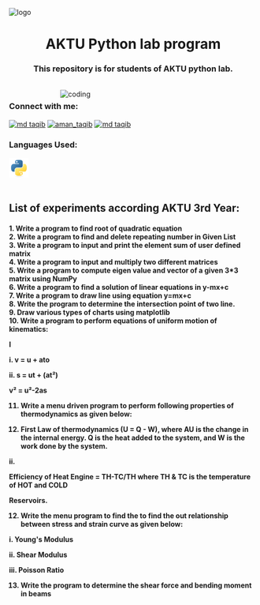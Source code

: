 ![logo](https://github.com/aman868/AKTU_Py/blob/main/else_in_loops.pn)

<h1 align="center">AKTU Python lab program</h1>
<h3 align="center">This repository is for students of AKTU python lab.</h3>

<br>

<img  align="right" alt="coding" width="400" src="https://imgs.search.brave.com/hK5EZlXwI4ja7z2bJP7d07GVdyKbnxHn38vRXUzGkNk/rs:fit:860:0:0:0/g:ce/aHR0cHM6Ly9tZWRp/YTQuZ2lwaHkuY29t/L21lZGlhL2NveFFI/S0FTRzYwSHJIdHZr/dC8yMDAuZ2lmP2Np/ZD03OTBiNzYxMXVh/emtnNjBkZDdkY2Ju/M25laWV2ajFqcTQy/bGtrdTA1cGJrMDk3/NHEmZXA9djFfZ2lm/c19zZWFyY2gmcmlk/PTIwMC5naWYmY3Q9/Zw.gif">



<h3 align="left">Connect with me:</h3>

<p align="left">
<a href="https://www.linkedin.com/in/md-taqib-a95aa2257?lipi=urn%3Ali%3Apage%3Ad_flagship3_profile_view_base_contact_details%3BDqRJJgbUQoizVzonSMb16w%3D%3D" target="blank"><img align="center" src="https://raw.githubusercontent.com/rahuldkjain/github-profile-readme-generator/master/src/images/icons/Social/linked-in-alt.svg" alt="md taqib" height="30" width="40" /></a>
<a href="https://instagram.com/aman_taqib" target="blank"><img align="center" src="https://raw.githubusercontent.com/rahuldkjain/github-profile-readme-generator/master/src/images/icons/Social/instagram.svg" alt="aman_taqib" height="30" width="40" /></a>
<a href="https://www.behance.net/mdtaqib868" target="blank"><img align="center" src="https://raw.githubusercontent.com/rahuldkjain/github-profile-readme-generator/master/src/images/icons/Social/behance.svg" alt="md taqib" height="30" width="40" /></a>
</p>

<h3 align="left">Languages Used:</h3>
<p align="left"> <a href="https://www.python.org" target="_blank" rel="noreferrer"> <img src="https://raw.githubusercontent.com/devicons/devicon/master/icons/python/python-original.svg" alt="python" width="40" height="40"/> </a>

<br>
<br>

<p align="left">
<h2>List of experiments according AKTU 3rd Year: </h2>
<h4>
1. Write a program to find root of quadratic equation   
<br>
2. Write a program to find and delete repeating number in Given List
<br>
3. Write a program to input and print the element sum of user defined matrix
<br>
4. Write a program to input and multiply two different matrices
<br>
5. Write a program to compute eigen value and vector of a given 3*3 matrix using NumPy
<br>
6. Write a program to find a solution of linear equations in y-mx+c
<br>
7. Write a program to draw line using equation y=mx+c
<br>
8. Write the program to determine the intersection point of two line.
<br>
9. Draw various types of charts using matplotlib
<br>
10. Write a program to perform equations of uniform motion of kinematics:

I

i. v = u + ato

ii. s = ut + (at²)

v² = u²-2as

11. Write a menu driven program to perform following properties of thermodynamics as given below:

1. First Law of thermodynamics (U = Q - W), where AU is the change in the internal energy. Q is the heat added to the system, and W is the work done by the system.

ii.

Efficiency of Heat Engine = TH-TC/TH where TH & TC is the temperature of HOT and COLD

Reservoirs.

12. Write the menu program to find the to find the out relationship between stress and strain curve as given below:

i. Young's Modulus

ii. Shear Modulus

iii. Poisson Ratio

13. Write the program to determine the shear force and bending moment in beams
</h4>

</p>
